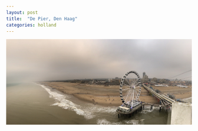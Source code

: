 ```yaml
---
layout: post
title:  "De Pier, Den Haag"
categories: holland
---
```


<img src="/assets/images/den-haag.jpg" alt="The Hague / Den Haag" />
